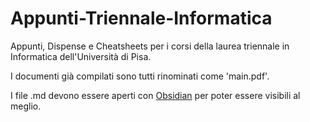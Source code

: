 # Appunti-Triennale-Informatica
Appunti, Dispense e Cheatsheets per i corsi della laurea triennale in Informatica dell'Università di Pisa.

I documenti già compilati sono tutti rinominati come 'main.pdf'.

I file .md devono essere aperti con [Obsidian](https://obsidian.md/) per poter essere visibili al meglio.
